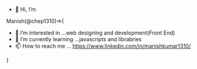 - 👋 Hi, I’m

Manish(@chep1310)=>{
- 👀 I’m interested in ...web designing and development(Front End)
- 🌱 I’m currently learning ...javascripts and librabries
- 📫 How to reach me ... https://www.linkedin.com/in/manishkumar1310/
  
}